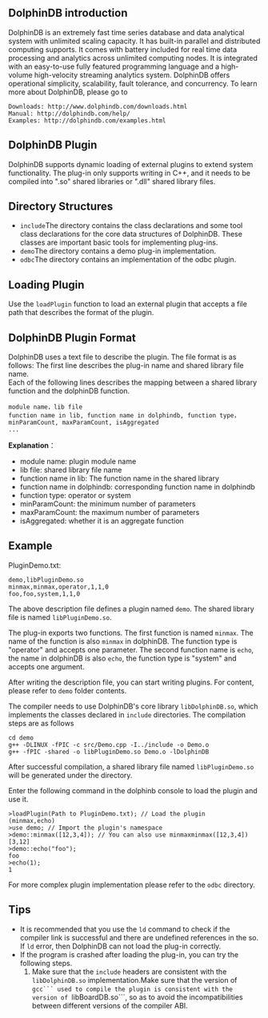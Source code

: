 ## DolphinDB introduction
DolphinDB is an extremely fast time series database and data analytical system with unlimited scaling capacity. It has built-in parallel and distributed computing supports. It comes with battery included for real time data processing and analytics across unlimited computing nodes. It is integrated with an easy-to-use fully featured programming language and a high-volume high-velocity streaming analytics system. DolphinDB offers operational simplicity, scalability, fault tolerance, and concurrency. To learn more about DolphinDB, please go to 

```
Downloads: http://www.dolphindb.com/downloads.html
Manual: http://dolphindb.com/help/
Examples: http://dolphindb.com/examples.html
```

## DolphinDB Plugin
DolphinDB supports dynamic loading of external plugins to extend system functionality. The plug-in only supports writing in C++, and it needs to be compiled into ".so" shared libraries or ".dll" shared library files.

## Directory Structures
* ```include```The directory contains the class declarations and some tool class declarations for the core data structures of DolphinDB. These classes are important basic tools for implementing plug-ins.
* ```demo```The directory contains a demo plug-in implementation. 
* ```odbc```The directory contains an implementation of the odbc plugin.
## Loading Plugin
Use the ```loadPlugin``` function to load an external plugin that accepts a file path that describes the format of the plugin.

## DolphinDB Plugin Format

DolphinDB uses a text file to describe the plugin. The file format is as follows:
The first line describes the plug-in name and shared library file name.  
Each of the following lines describes the mapping between a shared library function and the dolphinDB function. 
```
module name，lib file
function name in lib, function name in dolphindb, function type，minParamCount, maxParamCount, isAggregated
...
```
**Explanation**：
* module name: plugin module name  
* lib file: shared library file name 
* function name in lib: The function name in the shared library
* function name in dolphindb: corresponding function name in dolphindb 
* function type: operator or system  
* minParamCount: the minimum number of parameters  
* maxParamCount: the maximum number of parameters  
* isAggregated:  whether it is an aggregate function  

## Example
PluginDemo.txt:
```
demo,libPluginDemo.so 
minmax,minmax,operator,1,1,0
foo,foo,system,1,1,0
```
The above description file defines a plugin named ```demo```. The shared library file is named ```libPluginDemo.so```.

The plug-in exports two functions. The first function is named ```minmax```. The name of the function is also ```minmax``` in dolphinDB. The function type is "operator" and accepts one parameter. The second function name is ```echo```, the name in dolphinDB is also ```echo```, the function type is "system" and accepts one argument. 


After writing the description file, you can start writing plugins. For content, please refer to ```demo``` folder contents.


The compiler needs to use DolphinDB's core library ```libDolphinDB.so```, which implements the classes declared in ```include``` directories.
The compilation steps are as follows
```
cd demo
g++ -DLINUX -fPIC -c src/Demo.cpp -I../include -o Demo.o
g++ -fPIC -shared -o libPluginDemo.so Demo.o -lDolphinDB
```

After successful compilation, a shared library file named ```libPluginDemo.so``` will be generated under the directory.


Enter the following command in the dolphinb console to load the plugin and use it.
```
>loadPlugin(Path to PluginDemo.txt); // Load the plugin
(minmax,echo)
>use demo; // Import the plugin's namespace
>demo::minmax([12,3,4]); // You can also use minmaxminmax([12,3,4])
[3,12]
>demo::echo("foo");
foo
>echo(1);
1
```

For more complex plugin implementation please refer to the ```odbc``` directory.

## Tips
* It is recommended that you use the ```ld``` command to check if the compiler link is successful and there are undefined references in the so. If ```ld``` error, then DolphinDB can not load the plug-in correctly.
* If the program is crashed after loading the plug-in, you can try the following steps. 
   1. Make sure that the ```include``` headers are consistent with the ```libDolphinDB.so``` implementation.Make sure that the version of ``gcc``` used to compile the plugin is consistent with the version of ``libBoardDB.so```, so as to avoid the incompatibilities between different versions of the compiler ABI.
